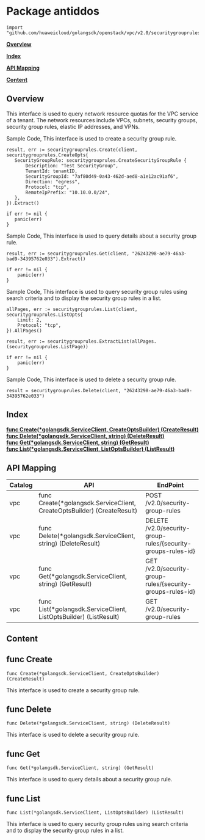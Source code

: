 # Package antiddos
    import "github.com/huaweicloud/golangsdk/openstack/vpc/v2.0/securitygrouprules"
**[Overview](#overview)**  

**[Index](#index)**  

**[API Mapping](#api-mapping)**  

**[Content](#content)**  

## Overview
This interface is used to query network resource quotas for the VPC service of a tenant. The network resources include VPCs, subnets, security groups, security group rules, elastic IP addresses, and VPNs.

Sample Code, This interface is used to create a security group rule.

    
    result, err := securitygrouprules.Create(client, securitygrouprules.CreateOpts{
       SecurityGroupRule: securitygrouprules.CreateSecurityGroupRule {
           Description: "Test SecurityGroup",
           TenantId: tenantID,
           SecurityGroupId: "7af80d49-0a43-462d-aed8-a1e12ac91af6",
           Direction: "egress",
           Protocol: "tcp",
           RemoteIpPrefix: "10.10.0.0/24",
       },
    }).Extract()
    
    if err != nil {
       panic(err)
    }
    
Sample Code, This interface is used to query details about a security group rule.

    
    result, err := securitygrouprules.Get(client, "26243298-ae79-46a3-bad9-34395762e033").Extract()
    
    if err != nil {
        panic(err)
    }
    
Sample Code, This interface is used to query security group rules using search criteria and to display the security group rules in a list.

    
    allPages, err := securitygrouprules.List(client, securitygrouprules.ListOpts{
        Limit: 2,
        Protocol: "tcp",
    }).AllPages()
    
    result, err := securitygrouprules.ExtractList(allPages.(securitygrouprules.ListPage))
    
    if err != nil {
        panic(err)
    }
    
Sample Code, This interface is used to delete a security group rule.

    
    result = securitygrouprules.Delete(client, "26243298-ae79-46a3-bad9-34395762e033")
## Index
**[func Create(*golangsdk.ServiceClient, CreateOptsBuilder) (CreateResult)](#func-create)**  
**[func Delete(*golangsdk.ServiceClient, string) (DeleteResult)](#func-delete)**  
**[func Get(*golangsdk.ServiceClient, string) (GetResult)](#func-get)**  
**[func List(*golangsdk.ServiceClient, ListOptsBuilder) (ListResult)](#func-list)**  
## API Mapping
|Catalog|API|EndPoint|
|----|---|--------|
|vpc|func Create(*golangsdk.ServiceClient, CreateOptsBuilder) (CreateResult)|POST /v2.0/security-group-rules|
|vpc|func Delete(*golangsdk.ServiceClient, string) (DeleteResult)|DELETE /v2.0/security-group-rules/{security-groups-rules-id}|
|vpc|func Get(*golangsdk.ServiceClient, string) (GetResult)|GET /v2.0/security-group-rules/{security-groups-rules-id}|
|vpc|func List(*golangsdk.ServiceClient, ListOptsBuilder) (ListResult)|GET /v2.0/security-group-rules|
## Content
## func Create
    func Create(*golangsdk.ServiceClient, CreateOptsBuilder) (CreateResult)  
This interface is used to create a security group rule.
## func Delete
    func Delete(*golangsdk.ServiceClient, string) (DeleteResult)  
This interface is used to delete a security group rule.
## func Get
    func Get(*golangsdk.ServiceClient, string) (GetResult)  
This interface is used to query details about a security group rule.
## func List
    func List(*golangsdk.ServiceClient, ListOptsBuilder) (ListResult)  
This interface is used to query security group rules using search criteria and to display the security group rules in a list.
